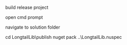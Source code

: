 build release project

open cmd prompt

navigate to solution folder

cd LongtailLib\publish
nuget pack ..\LongtailLib.nuspec

